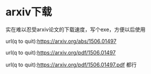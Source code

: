 # arxiv下载
实在难以忍受arxiv论文的下载速度，写个exe，方便以后使用

url(q to quit):https://arxiv.org/abs/1506.01497

url(q to quit):https://arxiv.org/pdf/1506.01497

url(q to quit):https://arxiv.org/pdf/1506.01497.pdf
都行

